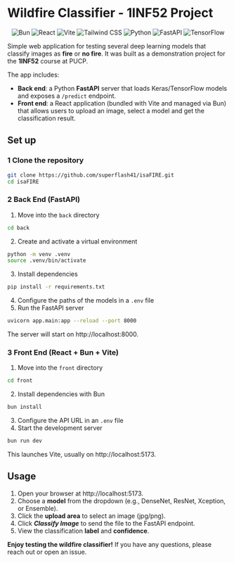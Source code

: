 # Wildfire Classifier - 1INF52 Project

<p align="center">
    <img src="https://img.shields.io/badge/Bun-f5e0dc?logo=bun&logoColor=black" alt="Bun" />
    <img src="https://img.shields.io/badge/React-61DAFB?logo=react&logoColor=black" alt="React" />
    <img src="https://img.shields.io/badge/Vite-646CFF?logo=vite&logoColor=black" alt="Vite" />
    <img src="https://img.shields.io/badge/Tailwind_CSS-f5c2e7?logo=tailwindcss&logoColor=black" alt="Tailwind CSS" />
    <img src="https://img.shields.io/badge/Python-f9e2af?logo=python&logoColor=black" alt="Python" />
    <img src="https://img.shields.io/badge/FastAPI-74c7ec?logo=fastapi&logoColor=black" alt="FastAPI" />
    <img src="https://img.shields.io/badge/TensorFlow-f2cdcd?logo=tensorflow&logoColor=black" alt="TensorFlow" />
</p>


Simple web application for testing several deep learning models that classify images as **fire** or **no fire**. It was built as a demonstration project for the **1INF52** course at PUCP.

The app includes:
- **Back end**: a Python **FastAPI** server that loads Keras/TensorFlow models and exposes a `/predict` endpoint.
- **Front end**: a React application (bundled with Vite and managed via Bun) that allows users to upload an image, select a model and get the classification result.

## Set up
### 1 Clone the repository

```bash
git clone https://github.com/superflash41/isaFIRE.git
cd isaFIRE
```

### 2 Back End (**FastAPI**)

1. Move into the `back` directory

```bash
cd back
```

2. Create and activate a virtual environment

```bash
python -m venv .venv
source .venv/bin/activate
```

3. Install dependencies

```bash
pip install -r requirements.txt
```

4. Configure the paths of the models in a `.env` file
5. Run the FastAPI server

```bash
uvicorn app.main:app --reload --port 8000
```

The server will start on http://localhost:8000.

### 3 Front End (React + Bun + Vite)

1. Move into the `front` directory

```bash
cd front
```

2. Install dependencies with Bun

```bash
bun install
```

3. Configure the API URL in an `.env` file
4. Start the development server

```bash
bun run dev
```

This launches Vite, usually on http://localhost:5173.

## Usage

1. Open your browser at http://localhost:5173.
2. Choose a **model** from the dropdown (e.g., DenseNet, ResNet, Xception, or Ensemble).
3. Click the **upload area** to select an image (jpg/png).
4. Click ***Classify Image*** to send the file to the FastAPI endpoint.
5. View the classification **label** and **confidence**.

**Enjoy testing the wildfire classifier!** If you have any questions, please reach out or open an issue.